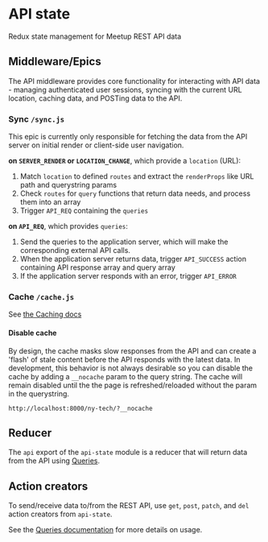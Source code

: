 # API state

Redux state management for Meetup REST API data

## Middleware/Epics

The API middleware provides core functionality for interacting with
API data - managing authenticated user sessions, syncing with the current
URL location, caching data, and POSTing data to the API.

### Sync `/sync.js`

This epic is currently only responsible for fetching the data from the API
server on initial render or client-side
user navigation.

**on `SERVER_RENDER` or `LOCATION_CHANGE`**, which provide a `location` (URL):

1. Match `location` to defined `routes` and extract the `renderProps` like URL
   path and querystring params
2. Check `routes` for `query` functions that return data needs, and process
   them into an array
3. Trigger `API_REQ` containing the `queries`

**on `API_REQ`**, which provides `queries`:
1. Send the queries to the application server, which will make the
	 corresponding external API calls.
2. When the application server returns data, trigger `API_SUCCESS` action
   containing API response array and query array
3. If the application server responds with an error, trigger `API_ERROR`

### Cache `/cache.js`

See [the Caching docs](./docs/Caching.md#cache-middleware)

#### Disable cache

By design, the cache masks slow responses from the API and can create a 'flash'
of stale content before the API responds with the latest data. In development,
this behavior is not always desirable so you can disable the cache by adding
a `__nocache` param to the query string. The cache will remain disabled until the
the page is refreshed/reloaded without the param in the querystring.

```
http://localhost:8000/ny-tech/?__nocache
```

## Reducer

The `api` export of the `api-state` module is a reducer that will return data
from the API using [Queries](Queries.md).

## Action creators

To send/receive data to/from the REST API, use `get`, `post`,
`patch`, and `del` action creators from `api-state`.

See the [Queries documentation](Queries.md) for more details on usage.
